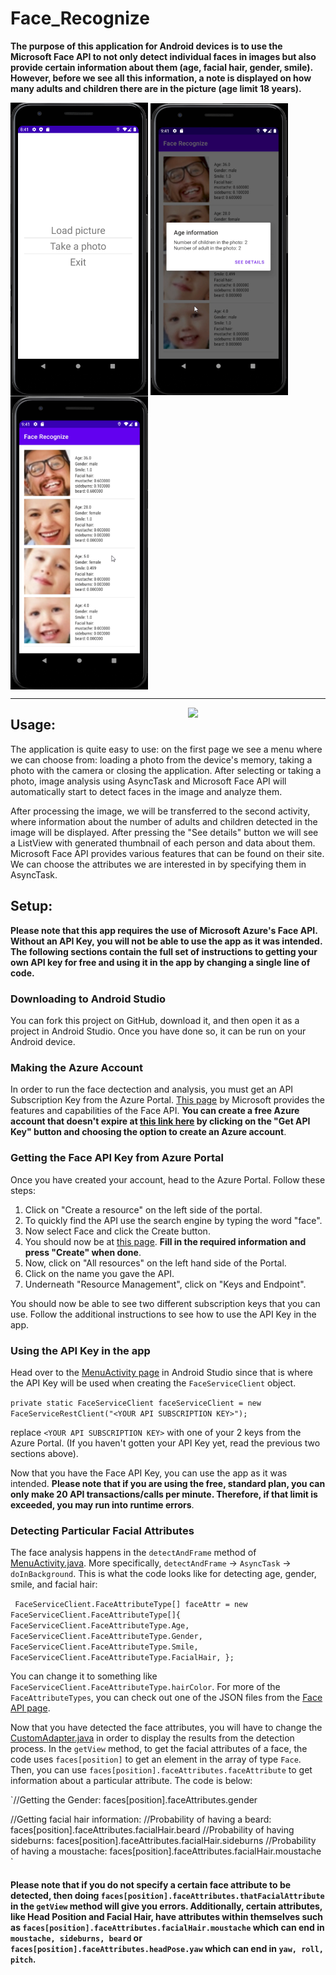# Face_Recognize
**The purpose of this application for Android devices is to use the Microsoft Face API to not only detect individual faces in images but also provide certain information about them (age, facial hair, gender, smile). However, before we see all this information, a note is displayed on how many adults and children there are in the picture (age limit 18 years).**

<img align="center" src="https://github.com/antek16x/Face_Recognize/blob/master/FaceRecognize_1.png" width="220"> <img align="center" src="https://github.com/antek16x/Face_Recognize/blob/master/FaceRecognize_3.png" width="220"> <img align="center" src="https://github.com/antek16x/Face_Recognize/blob/master/FaceRecognize_4.png" width="220">

_____

<img align="right" src="https://github.com/antek16x/Face_Recognize/blob/master/Demo.gif" width="220">

## Usage:

The application is quite easy to use: on the first page we see a menu where we can choose from: loading a photo from the device's memory, taking a photo with the camera or closing the application. After selecting or taking a photo, image analysis using AsyncTask and Microsoft Face API will automatically start to detect faces in the image and analyze them.

After processing the image, we will be transferred to the second activity, where information about the number of adults and children detected in the image will be displayed. After pressing the "See details" button we will see a ListView with generated thumbnail of each person and data about them. Microsoft Face API provides various features that can be found on their site. We can choose the attributes we are interested in by specifying them in AsyncTask.

## Setup:

**Please note that this app requires the use of Microsoft Azure's Face API. Without an API Key, you will not be able to use the app as it was intended. The following sections contain the full set of instructions to getting your own API key for free and using it in the app by changing a single line of code.**

### Downloading to Android Studio

You can fork this project on GitHub, download it, and then open it as a project in Android Studio. Once you have done so, it can be run on your Android device.

### Making the Azure Account

In order to run the face dectection and analysis, you must get an API Subscription Key from the Azure Portal. [This page](https://azure.microsoft.com/en-us/services/cognitive-services/face/) by Microsoft provides the features and capabilities of the Face API. **You can create a free Azure account that doesn't expire at [this link here](https://azure.microsoft.com/en-us/try/cognitive-services/?api=face-api) by clicking on the "Get API Key" button and choosing the option to create an Azure account**. 

### Getting the Face API Key from Azure Portal

Once you have created your account, head to the Azure Portal. Follow these steps:

1. Click on "Create a resource" on the left side of the portal.
2. To quickly find the API use the search engine by typing the word "face".
3. Now select Face and click the Create button.
4. You should now be at [this page](https://portal.azure.com/#create/Microsoft.CognitiveServicesFace). **Fill in the required information and press "Create" when done**.
5. Now, click on "All resources" on the left hand side of the Portal.
6. Click on the name you gave the API.
7. Underneath "Resource Management", click on "Keys and Endpoint".

You should now be able to see two different subscription keys that you can use. Follow the additional instructions to see how to use the API Key in the app.

### Using the API Key in the app

Head over to the [MenuActivity page](https://github.com/antek16x/Face_Recognize/blob/master/app/src/main/java/com/example/facerecognize/MenuActivity.java) in Android Studio since that is where the API Key will be used when creating the `FaceServiceClient` object.

`private static FaceServiceClient faceServiceClient =
           new FaceServiceRestClient("<YOUR API SUBSCRIPTION KEY>");`

replace `<YOUR API SUBSCRIPTION KEY>` with one of your 2 keys from the Azure Portal. (If you haven't gotten your API Key yet, read the previous two sections above). 
  
Now that you have the Face API Key, you can use the app as it was intended. **Please note that if you are using the free, standard plan, you can only make 20 API transactions/calls per minute. Therefore, if that limit is exceeded, you may run into runtime errors**.

### Detecting Particular Facial Attributes

The face analysis happens in the `detectAndFrame` method of [MenuActivity.java](https://github.com/antek16x/Face_Recognize/blob/master/app/src/main/java/com/example/facerecognize/MenuActivity.java). More specifically, `detectAndFrame` -> `AsyncTask` -> `doInBackground`. This is what the code looks like for detecting age, gender, smile, and facial hair:

` FaceServiceClient.FaceAttributeType[] faceAttr = new FaceServiceClient.FaceAttributeType[]{
                        FaceServiceClient.FaceAttributeType.Age,
                        FaceServiceClient.FaceAttributeType.Gender,
                        FaceServiceClient.FaceAttributeType.Smile,
                        FaceServiceClient.FaceAttributeType.FacialHair,
                };`

You can change it to something like `FaceServiceClient.FaceAttributeType.hairColor`. For more of the `FaceAttributeTypes`, you can check out one of the JSON files from the [Face API page](https://azure.microsoft.com/en-us/services/cognitive-services/face/).

Now that you have detected the face attributes, you will have to change the [CustomAdapter.java](https://github.com/antek16x/Face_Recognize/blob/master/app/src/main/java/com/example/facerecognize/CustomAdapter.java) in order to display the results from the detection process. In the `getView` method, to get the facial attributes of a face, the code uses `faces[position]` to get an element in the array of type `Face`. Then, you can use `faces[position].faceAttributes.faceAttribute` to get information about a particular attribute. The code is below:

`//Getting the Gender:
faces[position].faceAttributes.gender

//Getting facial hair information:
//Probability of having a beard:
faces[position].faceAttributes.facialHair.beard
//Probability of having sideburns:
faces[position].faceAttributes.facialHair.sideburns
//Probability of having a moustache:
faces[position].faceAttributes.facialHair.moustache
`

#### Please note that if you do not specify a certain face attribute to be detected, then doing `faces[position].faceAttributes.thatFacialAttribute` in the `getView` method will give you errors. Additionally, certain attributes, like Head Position and Facial Hair, have attributes within themselves such as `faces[position].faceAttributes.facialHair.moustache` which can end in `moustache, sideburns, beard` or `faces[position].faceAttributes.headPose.yaw` which can end in `yaw, roll, pitch`.
